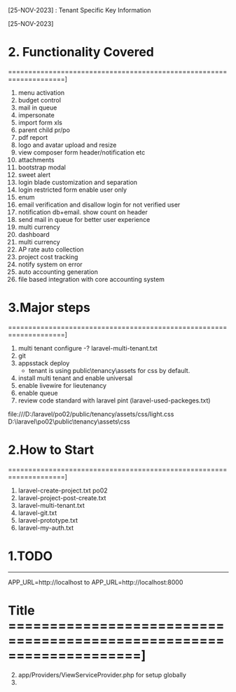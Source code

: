 [25-NOV-2023] : Tenant Specific Key Information


[25-NOV-2023]

# 2. Functionality Covered 
====================================================================]
1. menu activation
2. budget control
2. mail in queue
3. impersonate
4. import form xls
5. parent child pr/po
6. pdf report
7. logo and avatar upload and resize
8. view composer form header/notification etc
9. attachments
10. bootstrap modal
11. sweet alert
12. login blade customization and separation
13. login restricted form enable user only
14. enum
15. email verification and disallow login for not verified user
16. notification db+email. show count on header
17. send mail in queue for better user experience
18. multi currency
19. dashboard
20. multi currency
21. AP rate auto collection
22. project cost tracking
23. notify system on error
24. auto accounting generation
25. file based integration with core accounting system


# 3.Major steps 
====================================================================]
1. multi tenant configure -? laravel-multi-tenant.txt
2. git 
3. appsstack deploy
	- tenant is using public\tenancy\assets for css by default. 
4. install multi tenant and enable universal
5. enable livewire for lieutenancy
6. enable queue
7. review code standard with laravel pint (laravel-used-packeges.txt)


file:///D:/laravel/po02/public/tenancy/assets/css/light.css
D:\laravel\po02\public\tenancy\assets\css

# 2.How to Start 
====================================================================]
1. laravel-create-project.txt po02
2. laravel-project-post-create.txt
2. laravel-multi-tenant.txt
3. laravel-git.txt
4. laravel-prototype.txt 
5. laravel-my-auth.txt


# 1.TODO
--------------------------------------------
APP_URL=http://localhost
to
APP_URL=http://localhost:8000


# Title ====================================================================]
2. app/Providers/ViewServiceProvider.php for setup globally
3.
